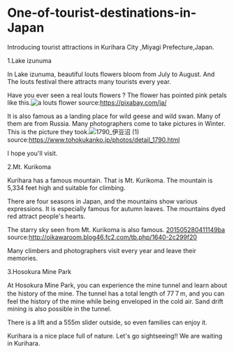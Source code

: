 # One-of-tourist-destinations-in-Japan
Introducing tourist attractions in Kurihara City ,Miyagi Prefecture,Japan.

1.Lake izunuma

In Lake izunuma, beautiful louts flowers bloom from July to August. And The louts festival there attracts many tourists every year.

Have you ever seen a real louts flowers ?
The flower has pointed pink petals
like this.![a louts flower](https://user-images.githubusercontent.com/108656454/182286212-5dfa0f8c-7675-4c17-863a-4a5cc50a2ed1.jpg)
source:https://pixabay.com/ja/

It is also famous as a landing place for wild geese and wild swan. Many of them are from Russia.
Many photographers come to take pictures in Winter.
This is the picture they took.![1790_伊豆沼 (1)](https://user-images.githubusercontent.com/108656454/182290193-c9003f28-c78c-4cdf-82d9-deb65e92e11b.jpg)
source:https://www.tohokukanko.jp/photos/detail_1790.html

I hope you'll visit.

2.Mt. Kurikoma

Kurihara has a famous mountain. That is Mt. Kurikoma.
The mountain is 5,334 feet high and suitable for climbing.

There are four seasons in Japan, and the mountains show various expressions.
It is especially famous for autumn leaves. The mountains dyed red attract people's hearts.

The starry sky seen from Mt. Kurikoma is also famous.
[201505280411149ba](https://user-images.githubusercontent.com/108656454/183317997-45a216fd-e0b3-49f9-9ba5-0584a72cf55c.jpg)
source:http://oikawaroom.blog46.fc2.com/tb.php/1640-2c299f20

Many climbers and photographers visit every year and leave their memories.

3.Hosokura Mine Park

At Hosokura Mine Park, you can experience the mine tunnel and learn about the history of the mine. The tunnel has a total length of 77７m, and you can feel the history of the mine while being enveloped in the cold air. Sand drift mining is also possible in the tunnel.

There is a lift and a 555m slider outside, so even families can enjoy it.

Kurihara is a nice place full of nature. Let's go sightseeing!!
We are waiting in Kurihara.


